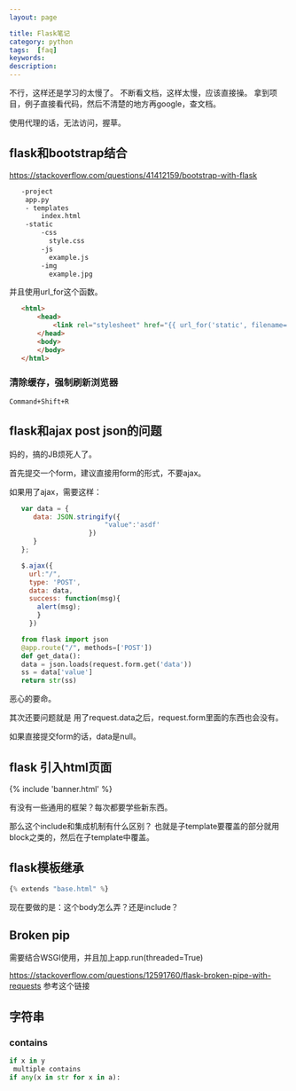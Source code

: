 ```yaml
---
layout: page

title: Flask笔记
category: python
tags:  [faq]
keywords:
description:
---
```


  不行，这样还是学习的太慢了。
  不断看文档，这样太慢，应该直接操。
  拿到项目，例子直接看代码，然后不清楚的地方再google，查文档。

  使用代理的话，无法访问，握草。
## flask和bootstrap结合
   https://stackoverflow.com/questions/41412159/bootstrap-with-flask
```html
   -project
    app.py
    - templates
        index.html
    -static
        -css
          style.css
        -js
          example.js
        -img
          example.jpg
```
   并且使用url_for这个函数。
```html
   <html>
       <head>
           <link rel="stylesheet" href="{{ url_for('static', filename='css/style.css') }}">
       </head>
       <body>
       </body>
   </html>
```
### 清除缓存，强制刷新浏览器
    Command+Shift+R
## flask和ajax post json的问题
   妈的，搞的JB烦死人了。

   首先提交一个form，建议直接用form的形式，不要ajax。

   如果用了ajax，需要这样：
```javascript
   var data = {
      data: JSON.stringify({
                        "value":'asdf'
                    })
      }
   };

   $.ajax({
     url:"/",
     type: 'POST',
     data: data,
     success: function(msg){
       alert(msg);
       }
     })
```

```python
   from flask import json
   @app.route("/", methods=['POST'])
   def get_data():
   data = json.loads(request.form.get('data'))
   ss = data['value']
   return str(ss)
```   
   恶心的要命。


   其次还要问题就是
   用了request.data之后，request.form里面的东西也会没有。

   如果直接提交form的话，data是null。
## flask 引入html页面
   {% include 'banner.html' %}

   有没有一些通用的框架？每次都要学些新东西。

   那么这个include和集成机制有什么区别？
   也就是子template要覆盖的部分就用block之类的，然后在子template中覆盖。
## flask模板继承
```python
{% extends "base.html" %}
```
   现在要做的是：这个body怎么弄？还是include？
## Broken pip
   需要结合WSGI使用，并且加上app.run(threaded=True)

   https://stackoverflow.com/questions/12591760/flask-broken-pipe-with-requests
   参考这个链接
## 字符串
### contains
```python
if x in y
 multiple contains
if any(x in str for x in a):
```